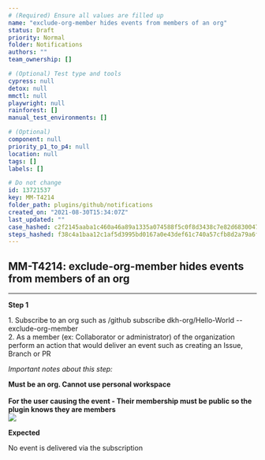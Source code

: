 ```yaml
---
# (Required) Ensure all values are filled up
name: "exclude-org-member hides events from members of an org"
status: Draft
priority: Normal
folder: Notifications
authors: ""
team_ownership: []

# (Optional) Test type and tools
cypress: null
detox: null
mmctl: null
playwright: null
rainforest: []
manual_test_environments: []

# (Optional)
component: null
priority_p1_to_p4: null
location: null
tags: []
labels: []

# Do not change
id: 13721537
key: MM-T4214
folder_path: plugins/github/notifications
created_on: "2021-08-30T15:34:07Z"
last_updated: ""
case_hashed: c2f2145aaba1c460a46a89a1335a074588f5c0f8d3438c7e82d6830047ede1e20bc0a4b0bf50438c53f3e68cd50ae9e5
steps_hashed: f38c4a1baa12c1af5d3995bd0167a0e43def61c740a57cfb8d2a79a6f4862d76378d5544993325214ee81aebd3bc8514
---
```


## MM-T4214: exclude-org-member hides events from members of an org

---

**Step 1**

1\. Subscribe to an org such as /github subscribe dkh-org/Hello-World --exclude-org-member\
2\. As a member (ex: Collaborator or administrator) of the organization perform an action that would deliver an event such as creating an Issue, Branch or PR

_Important notes about this step:_

**Must be an org. Cannot use personal workspace**\
\
**For the user causing the event - Their membership must be public so the plugin knows they are members**\
**![](https://smartbear-tm4j-prod-us-west-2-attachment-rich-text.s3.us-west-2.amazonaws.com/embedded-f3277290f945470c4add5d21ef3dc7ca7b74388fc7152bfb6b99ae58c66a95a8-1645135406814-1645135406814.png)**

**Expected**

No event is delivered via the subscription
